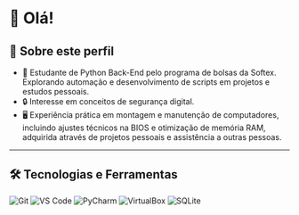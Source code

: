 # 👋 Olá!

## 🚀 Sobre este perfil
- 🐍 Estudante de Python Back-End pelo programa de bolsas da Softex. Explorando automação e desenvolvimento de scripts em projetos e estudos pessoais.     
- 🔒 Interesse em conceitos de segurança digital.  
- 🖥️ Experiência prática em montagem e manutenção de computadores, incluindo ajustes técnicos na BIOS e otimização de memória RAM, adquirida através de projetos pessoais e assistência a outras pessoas.

---

## 🛠️ Tecnologias e Ferramentas
![Git](https://img.shields.io/badge/Git-Version%20Control-orange?style=flat-square&logo=git&logoColor=white)
![VS Code](https://img.shields.io/badge/VS%20Code-Editor-blue?style=flat-square&logo=visualstudiocode&logoColor=white)
![PyCharm](https://img.shields.io/badge/PyCharm-IDE-1abc9c?style=flat-square&logo=jetbrains&logoColor=white)
![VirtualBox](https://img.shields.io/badge/VirtualBox-VM-purple?style=flat-square&logo=virtualbox&logoColor=white)
![SQLite](https://img.shields.io/badge/SQLite-Database-003B57?style=flat-square&logo=sqlite&logoColor=white)
